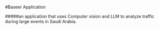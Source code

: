 #Baseer Application 

#####an application that uses Computer vision and LLM to analyze traffic during large events in Saudi Arabia.
